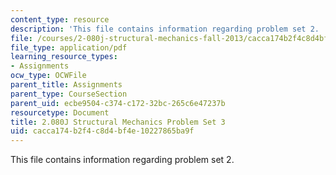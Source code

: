 ```yaml
---
content_type: resource
description: 'This file contains information regarding problem set 2. '
file: /courses/2-080j-structural-mechanics-fall-2013/cacca174b2f4c8d4bf4e10227865ba9f_MIT2_080JF13_ProbSet_3.pdf
file_type: application/pdf
learning_resource_types:
- Assignments
ocw_type: OCWFile
parent_title: Assignments
parent_type: CourseSection
parent_uid: ecbe9504-c374-c172-32bc-265c6e47237b
resourcetype: Document
title: 2.080J Structural Mechanics Problem Set 3
uid: cacca174-b2f4-c8d4-bf4e-10227865ba9f
---
```

This file contains information regarding problem set 2. 

